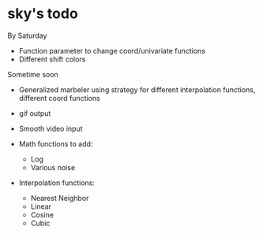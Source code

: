 sky's todo
========
By Saturday

+ Function parameter to change coord/univariate functions
+ Different shift colors

Sometime soon
+ Generalized marbeler using strategy for different interpolation functions, different coord functions
+ gif output
+ Smooth video input

+ Math functions to add:
  + Log
  + Various noise

+ Interpolation functions:
  + Nearest Neighbor
  + Linear
  + Cosine
  + Cubic